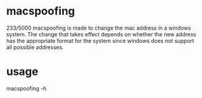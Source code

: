# macspoofing

233/5000
macspoofing is made to change the mac address in a windows system.
The change that takes effect depends on whether the new address has the appropriate format for 
the system since windows does not support all possible addresses.

# usage
macspoofing -h
